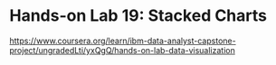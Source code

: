 # Hands-on Lab 19: Stacked Charts

https://www.coursera.org/learn/ibm-data-analyst-capstone-project/ungradedLti/yxQgQ/hands-on-lab-data-visualization
